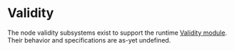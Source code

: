 # Validity

The node validity subsystems exist to support the runtime [Validity module](/runtime/validity.html). Their behavior and specifications are as-yet undefined.

